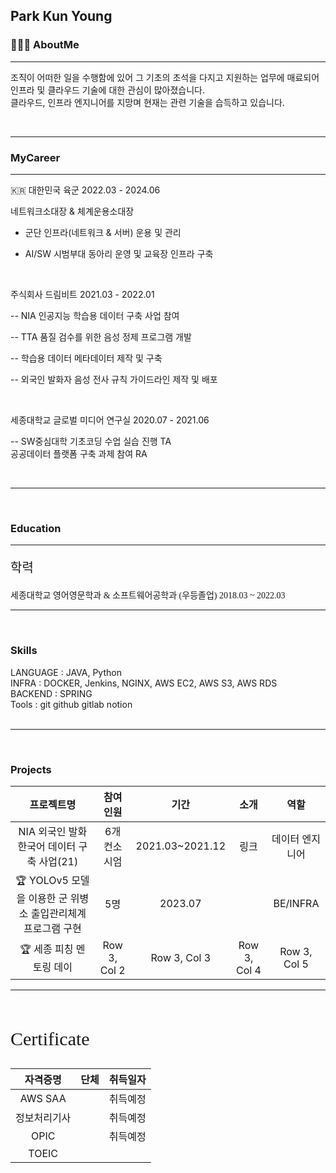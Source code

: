  ## Park Kun Young

### 🧑🏻‍💻 AboutMe

---

조직이 어떠한 일을 수행함에 있어 그 기초의 초석을 다지고 지원하는 업무에 매료되어 인프라 및 클라우드 기술에 대한 관심이 많아졌습니다. <br>
클라우드, 인프라 엔지니어를 지망며 현재는 관련 기술을 습득하고 있습니다.

<br>

---

### MyCareer

---

🇰🇷 대한민국 육군 2022.03 - 2024.06

네트워크소대장 & 체계운용소대장<br>
  - 군단 인프라(네트워크 & 서버) 운용 및 관리<br></p>
  - AI/SW 시범부대 동아리 운영 및 교육장 인프라 구축<br>

<br>

주식회사 드림비트 2021.03 - 2022.01

-- NIA 인공지능 학습용 데이터 구축 사업 참여<br>

-- TTA 품질 검수를 위한 음성 정제 프로그램 개발<br></p>

-- 학습용 데이터 메타데이터 제작 및 구축<br></p>

-- 외국인 발화자 음성 전사 규칙 가이드라인 제작 및 배포<br></p>

<br>

세종대학교 글로벌 미디어 연구실 2020.07 - 2021.06

-- SW중심대학 기초코딩 수업 실습 진행 TA<br>
공공데이터 플랫폼 구축 과제 참여 RA<br>

<br>

---

<br>

### Education

---

<p style="font-size:20px; font-family: serif; font-weight: 2000">학력</p>

<p style="font-size:14px; font-family: serif; text-indent: 0px;">세종대학교 영어영문학과 & 소프트웨어공학과 (우등졸업) 2018.03 ~ 2022.03<br></p>

---

<br>

### Skills

LANGUAGE : JAVA, Python <br>
INFRA : DOCKER, Jenkins, NGINX, AWS EC2, AWS S3, AWS RDS<br>
BACKEND : SPRING<br>
Tools : git github gitlab notion<br>
<br>

---

<br>

### Projects

| 프로젝트명                                                   | 참여인원     | 기간            | 소개         | 역할            |
| :----------------------------------------------------------: | :----------: | :--------------: | :----------: | :--------------: |
| NIA 외국인 발화 한국어 데이터 구축 사업(21)                  | 6개 컨소시엄 | 2021.03~2021.12 | 링크         | 데이터 엔지니어 |
| 🏆 YOLOv5 모델을 이용한 군 위병소 출입관리체계 프로그램 구현 | 5명          | 2023.07         |              | BE/INFRA        |
| 🏆 세종 피칭 멘토링 데이                                     | Row 3, Col 2 | Row 3, Col 3    | Row 3, Col 4 | Row 3, Col 5    |


---

<br>
<p style="font-size:30px; font-family: serif;">Certificate</p>

| 자격증명     | 단체         | 취득일자     |
| :----------: | :----------: | :----------: |
| AWS SAA      |              | 취득예정     |
| 정보처리기사 |              | 취득예정     |
| OPIC         |              | 취득예정     |
| TOEIC        |              |              |
